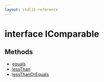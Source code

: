 ```yaml
---
layout: stdlib-reference
---
```


# interface IComparable

## Methods

* [equals](/stdlib-reference/interfaces/icomparable-01/equals)
* [lessThan](/stdlib-reference/interfaces/icomparable-01/lessthan-4)
* [lessThanOrEquals](/stdlib-reference/interfaces/icomparable-01/lessthanorequals-48a)

